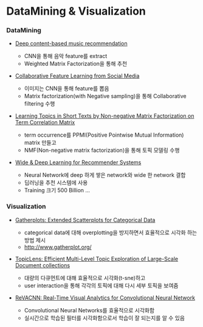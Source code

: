 # DataMining & Visualization

### DataMining

* [Deep content-based music recommendation](https://papers.nips.cc/paper/5004-deep-content-based-music-recommendation)

    - CNN을 통해 음악 feature를 extract
    - Weighted Matrix Factorization을 통해 추천


* [Collaborative Feature Learning from Social Media](https://arxiv.org/abs/1502.01423)

    - 이미지는 CNN을 통해 feature를 뽑음
    - Matrix factorization(with Negative sampling)을 통해 Collaborative filtering 수행


* [Learning Topics in Short Texts by Non-negative Matrix Factorization on Term Correlation Matrix](http://epubs.siam.org/doi/abs/10.1137/1.9781611972832.83)

    - term occurrence를 PPMI(Positive Pointwise Mutual Information) matrix 만들고
    - NMF(Non-negative matrix factorization)을 통해 토픽 모델링 수행


* [Wide & Deep Learning for Recommender Systems](https://arxiv.org/abs/1606.07792)

    - Neural Network에 deep 하게 쌓은 network와 wide 한 network 결합
    - 딥러닝을 추천 시스템에 사용
    - Training 크기 500 Billion ...


### Visualization

* [Gatherplots: Extended Scatterplots for Categorical Data](http://www.umiacs.umd.edu/~elm/projects/gatherplots/gatherplots.pdf)

    - categorical data에 대해 overplotting을 방지하면서 효율적으로 시각화 하는 방법 제시
    - <http://www.gatherplot.org/>


* [TopicLens: Efficient Multi-Level Topic Exploration of Large-Scale Document collections](http://www.umiacs.umd.edu/~elm/projects/topiclens/topiclens.pdf)

    - 대량의 다큐먼트에 대해 효율적으로 시각화(t-sne)하고
    - user interaction을 통해 각각의 토픽에 대해 다시 세부 토픽을 보여줌


* [ReVACNN: Real-Time Visual Analytics for Convolutional Neural Network](http://poloclub.gatech.edu/idea2016/papers/p30-chung.pdf)

    - Convolutional Neural Networks를 효율적으로 시각화함
    - 실시간으로 학습된 필터를 시각화함으로서 학습이 잘 되는지를 알 수 있음
